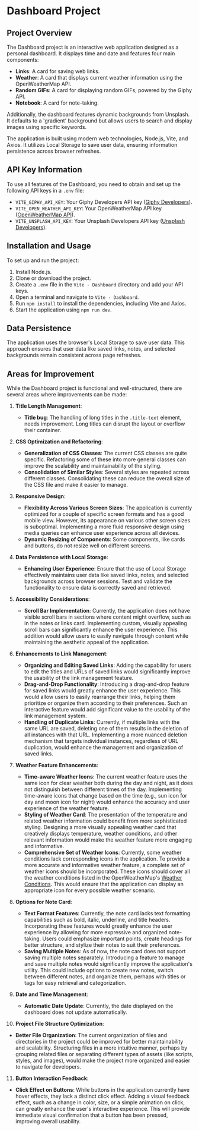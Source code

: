 # Dashboard Project

## Project Overview

The Dashboard project is an interactive web application designed as a personal dashboard. It displays time and date and features four main components:

- **Links**: A card for saving web links.
- **Weather**: A card that displays current weather information using the OpenWeatherMap API.
- **Random GIFs**: A card for displaying random GIFs, powered by the Giphy API.
- **Notebook**: A card for note-taking.

Additionally, the dashboard features dynamic backgrounds from Unsplash. It defaults to a 'gradient' background but allows users to search and display images using specific keywords.

The application is built using modern web technologies, Node.js, Vite, and Axios. It utilizes Local Storage to save user data, ensuring information persistence across browser refreshes.

## API Key Information

To use all features of the Dashboard, you need to obtain and set up the following API keys in a `.env` file:

- `VITE_GIPHY_API_KEY`: Your Giphy Developers API key ([Giphy Developers](https://developers.giphy.com/dashboard/)).
- `VITE_OPEN_WEATHER_API_KEY`: Your OpenWeatherMap API key ([OpenWeatherMap API](https://openweathermap.org/api)).
- `VITE_UNSPLASH_API_KEY`: Your Unsplash Developers API key ([Unsplash Developers](https://unsplash.com/developers)).

## Installation and Usage

To set up and run the project:

1. Install Node.js.
2. Clone or download the project.
3. Create a `.env` file in the `Vite - Dashboard` directory and add your API keys.
4. Open a terminal and navigate to `Vite - Dashboard`.
5. Run `npm install` to install the dependencies, including Vite and Axios.
6. Start the application using `npm run dev`.

## Data Persistence

The application uses the browser's Local Storage to save user data. This approach ensures that user data like saved links, notes, and selected backgrounds remain consistent across page refreshes.

## Areas for Improvement

While the Dashboard project is functional and well-structured, there are several areas where improvements can be made:

1. **Title Length Management**:
   - **Title bug**: The handling of long titles in the `.title-text` element, needs improvement. Long titles can disrupt the layout or overflow their container.

2. **CSS Optimization and Refactoring**:
   - **Generalization of CSS Classes**: The current CSS classes are quite specific. Refactoring some of these into more general classes can improve the scalability and maintainability of the styling.
   - **Consolidation of Similar Styles**: Several styles are repeated across different classes. Consolidating these can reduce the overall size of the CSS file and make it easier to manage.

3. **Responsive Design**:
   - **Flexibility Across Various Screen Sizes**: The application is currently optimized for a couple of specific screen formats and has a good mobile view. However, its appearance on various other screen sizes is suboptimal. Implementing a more fluid responsive design using media queries can enhance user experience across all devices.
   - **Dynamic Resizing of Components**: Some components, like cards and buttons, do not resize well on different screens.

4. **Data Persistence with Local Storage**:
   - **Enhancing User Experience**: Ensure that the use of Local Storage effectively maintains user data like saved links, notes, and selected backgrounds across browser sessions. Test and validate the functionality to ensure data is correctly saved and retrieved.

5. **Accessibility Considerations**:
   - **Scroll Bar Implementation**: Currently, the application does not have visible scroll bars in sections where content might overflow, such as in the notes or links card. Implementing custom, visually appealing scroll bars can significantly enhance the user experience. This addition would allow users to easily navigate through content while maintaining the aesthetic appeal of the application.

6. **Enhancements to Link Management**:
   - **Organizing and Editing Saved Links**: Adding the capability for users to edit the titles and URLs of saved links would significantly improve the usability of the link management feature.
   - **Drag-and-Drop Functionality**: Introducing a drag-and-drop feature for saved links would greatly enhance the user experience. This would allow users to easily rearrange their links, helping them prioritize or organize them according to their preferences. Such an interactive feature would add significant value to the usability of the link management system.
   - **Handling of Duplicate Links**: Currently, if multiple links with the same URL are saved, deleting one of them results in the deletion of all instances with that URL. Implementing a more nuanced deletion mechanism that targets individual instances, regardless of URL duplication, would enhance the management and organization of saved links.

7. **Weather Feature Enhancements**:
   - **Time-aware Weather Icons**: The current weather feature uses the same icon for clear weather both during the day and night, as it does not distinguish between different times of the day. Implementing time-aware icons that change based on the time (e.g., sun icon for day and moon icon for night) would enhance the accuracy and user experience of the weather feature.
   - **Styling of Weather Card**: The presentation of the temperature and related weather information could benefit from more sophisticated styling. Designing a more visually appealing weather card that creatively displays temperature, weather conditions, and other relevant information would make the weather feature more engaging and informative.
   - **Comprehensive Set of Weather Icons**: Currently, some weather conditions lack corresponding icons in the application. To provide a more accurate and informative weather feature, a complete set of weather icons should be incorporated. These icons should cover all the weather conditions listed in the OpenWeatherMap's [Weather Conditions](https://openweathermap.org/weather-conditions#Weather-Condition-Codes-2). This would ensure that the application can display an appropriate icon for every possible weather scenario.

8. **Options for Note Card**:
   - **Text Format Features**: Currently, the note card lacks text formatting capabilities such as bold, italic, underline, and title headers. Incorporating these features would greatly enhance the user experience by allowing for more expressive and organized note-taking. Users could emphasize important points, create headings for better structure, and stylize their notes to suit their preferences.
   - **Saving Multiple Notes**: As of now, the note card does not support saving multiple notes separately. Introducing a feature to manage and save multiple notes would significantly improve the application's utility. This could include options to create new notes, switch between different notes, and organize them, perhaps with titles or tags for easy retrieval and categorization.

9. **Date and Time Management**:
   - **Automatic Date Update**: Currently, the date displayed on the dashboard does not update automatically.

10. **Project File Structure Optimization**:
   - **Better File Organization**: The current organization of files and directories in the project could be improved for better maintainability and scalability. Structuring files in a more intuitive manner, perhaps by grouping related files or separating different types of assets (like scripts, styles, and images), would make the project more organized and easier to navigate for developers.

11. **Button Interaction Feedback**:
   - **Click Effect on Buttons**: While buttons in the application currently have hover effects, they lack a distinct click effect. Adding a visual feedback effect, such as a change in color, size, or a simple animation on click, can greatly enhance the user's interactive experience. This will provide immediate visual confirmation that a button has been pressed, improving overall usability.

